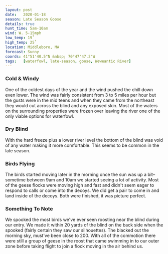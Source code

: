 ```yaml
---
layout: post
date:   2020-01-18
season: Late Season Goose
details: true
hunt_time: 5am-10am
wind: W. 5-15mph
low_temp: 19˚
high_temp: 25˚
location: Middleboro, MA
forecast: Sunny
coords: 41°51'40.5"N &nbsp; 70°47'47.2"W
tags:   [waterfowl, late-season, goose, Weweantic River]
---
```


### Cold &amp; Windy

One of the coldest days of the year and the wind pushed the chill down even lower. The wind was fairly consistent from 3 to 5 miles per hour but the gusts were in the mid teens and when they came from the northeast they would cut across the blind and any exposed skin. Most of the waters on the surrounding properties were frozen over leaving the river one of the only viable options for waterfowl.

### Dry Blind

With the hard freeze plus a lower river level the bottom of the blind was void of any water making it more comfortable. This seems to be common in the late season.

### Birds Flying

The birds started moving later in the morning once the sun was up a bit–sometime between 9am and 10am we started seeing a lot of activity. Most of the geese flocks were moving high and fast and didn't seem eager to respond to calls or come into the decoys. We did get a pair to come in and land inside of the decoys. Both were finished, it was picture perfect.

### Something To Note

We spooked the most birds we've ever seen roosting near the blind during our entry. We made it within 20 yards of the blind on the back side when the spooked (fairly certain they saw our silhouettes). The blacked out the morning sky, must've been close to 200. With all of the commotion there were still a group of geese in the roost that came swimming in to our outer zone before taking flight to join a flock moving in the air behind us.